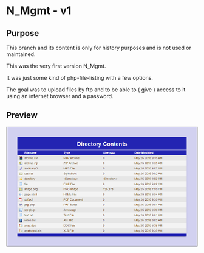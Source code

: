 # N_Mgmt - v1

## Purpose

This branch and its content is only for history purposes and is not used or maintained.

This was the very first version N_Mgmt.

It was just some kind of php-file-listing with a few options.

The goal was to upload files by ftp and to be able to ( give ) access to it using an internet browser and a password.


## Preview
![alt tag](https://raw.githubusercontent.com/NTakit/N_Mgmt/_old_v1/preview.png)
